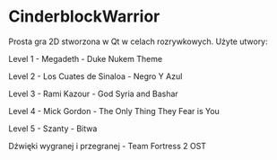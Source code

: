 # CinderblockWarrior
Prosta gra 2D stworzona w Qt w celach rozrywkowych. Użyte utwory: 

Level 1 - Megadeth - Duke Nukem Theme

Level 2 - Los Cuates de Sinaloa - Negro Y Azul

Level 3 - Rami Kazour - God Syria and Bashar

Level 4 - Mick Gordon - The Only Thing They Fear is You

Level 5 - Szanty - Bitwa

Dźwięki wygranej i przegranej - Team Fortress 2 OST
